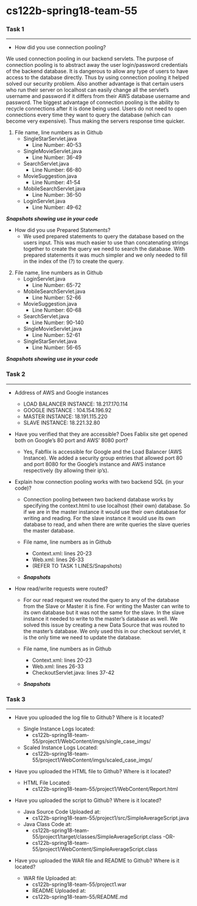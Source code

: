 # cs122b-spring18-team-55
### Task 1
***

* How did you use connection pooling?

We used connection pooling in our backend servlets. The purpose of connection pooling is to abstract away the user login/password credentials of the backend database. It is dangerous to allow any type of users to have access to the database directly. Thus by using connection pooling it helped solved our security problem. Also another advantage is that certain users who run their server on localhost can easily change all the servlet’s username and password if it differs from their AWS database username and password. The biggest advantage of connection pooling is the ability to recycle connections after it is done being used. Users do not need to open connections every time they want to query the database (which can become very expensive). Thus making the servers response time quicker. 

1. File name, line numbers as in Github
	* SingleStarServlet.java
		* Line Number: 40-53
	* SingleMovieServlet.java
		* Line Number: 36-49
	* SearchServlet.java
		* Line Number: 66-80
	* MovieSuggestion.java
		* Line Number: 41-54
	* MobileSearchServlet.java
		* Line Number: 36-50
	* LoginServlet.java
		* Line Number: 49-62

_**Snapshots showing use in your code**_






	

* How did you use Prepared Statements?
	* We used prepared statements to query the database based on the users input. This was much easier to use than concatenating strings together to create the query we need to search the database. With prepared statements it was much simpler and we only needed to fill in the index of the (?) to create the query. 


2. File name, line numbers as in Github
	* LoginServlet.java
		* Line Number: 65-72
	* MobileSearchServlet.java
		* Line Number: 52-66
	* MovieSuggestion.java
		* Line Number: 60-68
	* SearchServlet.java
		* Line Number: 90-140
	* SingleMovieServlet.java
		* Line Number: 52-61
	* SingleStarServlet.java
		* Line Number: 56-65


_**Snapshots showing use in your code**_









### Task 2
***

* Address of AWS and Google instances
	* LOAD BALANCER INSTANCE: 18.217.170.114
	* GOOGLE INSTANCE : 104.154.196.92
	* MASTER INSTANCE: 18.191.115.220
	* SLAVE INSTANCE: 18.221.32.80


* Have you verified that they are accessible? Does Fablix site get opened both on Google’s 80 port and AWS’ 8080 port?
	* Yes, Fabflix is accessible for Google and the Load Balancer (AWS Instance). We added a security group entries that allowed port 80 and port 8080 for the Google’s instance and AWS instance respectively (by allowing their ip’s). 


* Explain how connection pooling works with two backend SQL (in your code)?
	* Connection pooling between two backend database works by specifying the context.html to use localhost (their own) database. So if we are in the master instance it would use their own database for writing and reading. For the slave instance it would use its own database to read, and when there are write queries the slave queries the master database. 

	* File name, line numbers as in Github
		* Context.xml: lines 20-23
		* Web.xml: lines 26-33
		* (REFER TO TASK 1 LINES/Snapshots)

	* _**Snapshots**_
	
    
    
    
    
    
    

* How read/write requests were routed?
	* For our read request we routed the query to any of the database from the Slave or Master it is fine. For writing the Master can write to its own database but it was not the same for the slave. In the slave instance it needed to write to the master’s database as well. We solved this issue by creating a new Data Source that was routed to the master’s database. We only used this in our checkout servlet, it is the only time we need to update the database. 

	* File name, line numbers as in Github
		* Context.xml: lines 20-23
		* Web.xml: lines 26-33
		* CheckoutServlet.java: lines 37-42

	* _**Snapshots**_











### Task 3
***

* Have you uploaded the log file to Github? Where is it located?
	* Single Instance Logs located:
		* cs122b-spring18-team-55/project1/WebContent/imgs/single_case_imgs/
	* Scaled Instance Logs Located:
		* cs122b-spring18-team-55/project1/WebContent/imgs/scaled_case_imgs/

* Have you uploaded the HTML file to Github? Where is it located?
	* HTML File Located:
		* cs122b-spring18-team-55/project1/WebContent/Report.html

* Have you uploaded the script  to Github? Where is it located?
	* Java Source Code Uploaded at:
		* cs122b-spring18-team-55/project1/src/SimpleAverageScript.java
	* Java Class Code at:
		* cs122b-spring18-team-55/project1/target/classes/SimpleAverageScript.class		-OR-
		* cs122b-spring18-team-55/project1/WebContent/SimpleAverageScript.class

* Have you uploaded the WAR file and README  to Github? Where is it located?
	* WAR file Uploaded at:
		* cs122b-spring18-team-55/project1.war
		* README Uploaded at:
		* cs122b-spring18-team-55/README.md
